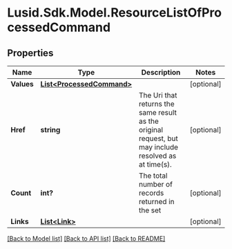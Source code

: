 # Lusid.Sdk.Model.ResourceListOfProcessedCommand
## Properties

Name | Type | Description | Notes
------------ | ------------- | ------------- | -------------
**Values** | [**List&lt;ProcessedCommand&gt;**](ProcessedCommand.md) |  | [optional] 
**Href** | **string** | The Uri that returns the same result as the original request,  but may include resolved as at time(s). | [optional] 
**Count** | **int?** | The total number of records returned in the set | [optional] 
**Links** | [**List&lt;Link&gt;**](Link.md) |  | [optional] 

[[Back to Model list]](../README.md#documentation-for-models) [[Back to API list]](../README.md#documentation-for-api-endpoints) [[Back to README]](../README.md)

